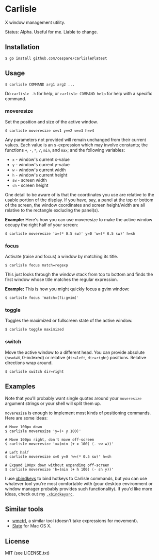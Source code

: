 # Carlisle

X window management utility.

Status: Alpha. Useful for me. Liable to change.

## Installation

    $ go install github.com/cespare/carlisle@latest

## Usage

    $ carlisle COMMAND arg1 arg2 ...

Do `carlisle -h` for help, or `carlisle COMMAND help` for help with a specific
command.

### moveresize

Set the position and size of the active window.

    $ carlisle moveresize x=v1 y=v2 w=v3 h=v4

Any parameters not provided will remain unchanged from their current values.
Each value is an s-expression which may involve constants; the functions `+`,
`-`, `*`, `/`, `min`, and `max`; and the following variables:

* `x` - window's current x-value
* `y` - window's current y-value
* `w` - window's current width
* `h` - window's current height
* `sw` - screen width
* `sh` - screen height

One detail to be aware of is that the coordinates you use are relative to the
usable portion of the display. If you have, say, a panel at the top or bottom of
the screen, the window coordinates and screen height/width are all relative to
the rectangle excluding the panel(s).

**Example:** Here's how you can use moveresize to make the active window occupy
the right half of your screen:

    $ carlisle moveresize 'x=(* 0.5 sw)' y=0 'w=(* 0.5 sw)' h=sh

### focus

Activate (raise and focus) a window by matching its title.

    $ carlisle focus match=regexp

This just looks through the window stack from top to bottom and finds the first
window whose title matches the regular expression.

**Example:** This is how you might quickly focus a gvim window:

    $ carlisle focus 'match=(?i:gvim)'

### toggle

Toggles the maximized or fullscreen state of the active window.

    $ carlisle toggle maximized

### switch

Move the active window to a different head. You can provide absolute (`head=N`,
0-indexed) or relative (`dir=left`, `dir=right`) positions. Relative directions
wrap around.

    $ carlisle switch dir=right

## Examples

Note that you'll probably want single quotes around your `moveresize` argument
strings or your shell will split them up.

`moveresize` is enough to implement most kinds of positioning commands. Here are
some ideas:

```
# Move 100px down
$ carlisle moveresize 'y=(+ y 100)'

# Move 100px right, don't move off-screen
$ carlisle moveresize 'x=(min (+ x 100) (- sw w))'

# Left half
$ carlisle moveresize x=0 y=0 'w=(* 0.5 sw)' h=sh

# Expand 100px down without expanding off-screen
$ carlisle moveresize 'h=(min (+ h 100) (- sh y))'
```

I use [xbindkeys](http://www.nongnu.org/xbindkeys) to bind hotkeys to Carlisle
commands, but you can use whatever tool you're most comfortable with (your
desktop environment or window manager probably provides such functionality). If
you'd like more ideas, check out my [`.xbindkeysrc`](https://github.com/cespare/dotfiles/blob/master/.xbindkeysrc).

## Similar tools

* [wmctrl](http://tomas.styblo.name/wmctrl/), a similar tool (doesn't take
  expressions for movement).
* [Slate](https://github.com/jigish/slate) for Mac OS X.

## License

MIT (see LICENSE.txt)
